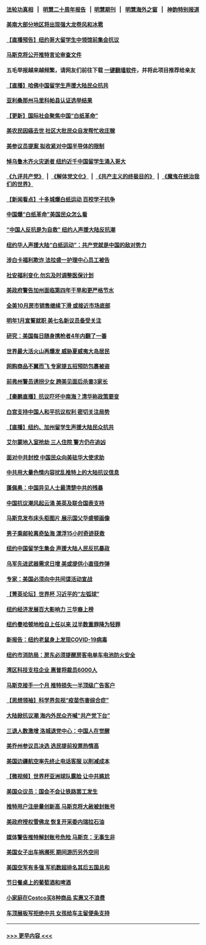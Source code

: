#### [法轮功真相](https://github.com/gfw-breaker/truth/blob/master/README.md?t=0) &nbsp;&nbsp;|&nbsp;&nbsp; [明慧二十周年报告](https://github.com/gfw-breaker/mh-reports/blob/master/README.md?t=0) &nbsp;&nbsp;|&nbsp;&nbsp;[明慧期刊](https://github.com/gfw-breaker/mh-qikan) &nbsp;&nbsp;|&nbsp;&nbsp; [明慧海外之窗](https://github.com/gfw-breaker/mh-news/blob/master/README.md?t=0) &nbsp;&nbsp;|&nbsp;&nbsp; [神韵特别报道](https://github.com/gfw-breaker/mh-news/blob/master/shenyun.md?t=0)
#### [美南大部分地区将出现强大龙卷风和冰雹](../pages/nsc412/n13875599.md?t=11300701) 
#### [【直播预告】纽约哥大留学生中领馆前集会抗议](../pages/nsc412/n13875540.md?t=11300701) 
#### [马斯克将公开推特言论审查文件](../pages/nsc412/n13875527.md?t=11300701) 
#### 五毛举报越来越频繁，请网友们前往下载 [一键翻墙软件](https://github.com/gfw-breaker/ssr-accounts)，并将此项目推荐给亲友
#### [【直播】哈佛中国留学生声援大陆民众抗共](../pages/nsc412/n13875538.md?t=11300701) 
#### [亚利桑那州马里科帕县认证选举结果](../pages/nsc412/n13874971.md?t=11300701) 
#### [【更新】国际社会聚焦中国“白纸革命”](../pages/nsc412/n13875376.md?t=11300701) 
#### [美农民因癌去世 社区大批民众自发帮忙收庄稼](../pages/nsc412/n13875219.md?t=11300701) 
#### [美参议员提案 拟收紧对中国半导体的限制](../pages/nsc412/n13875246.md?t=11300701) 
#### [悼乌鲁木齐火灾逝者 纽约近千中国留学生涌入哥大](../pages/nsc412/n13875228.md?t=11300701) 
#### [《九评共产党》](https://github.com/begood0513/9ping.md/blob/master/README.md) &nbsp;|&nbsp; [《解体党文化》](../../../../jtdwh.md/blob/master/README.md)  &nbsp;|&nbsp; [《共产主义的终极目的》](../../../../gczydzjmd.md/blob/master/README.md) &nbsp;|&nbsp; [《魔鬼在统治我们的世界》](../../../../mgztzwmdsj.md/blob/master/README.md) 
#### [【新闻看点】十多城爆白纸运动 百校学子抗争](../pages/nsc412/n13874828.md?t=11300701) 
#### [中国爆“白纸革命”美国民众怎么看](../pages/nsc412/n13875145.md?t=11300701) 
#### [“中国人反抗是为自救” 纽约人声援大陆反抗潮](../pages/nsc412/n13875210.md?t=11300701) 
#### [纽约华人声援大陆“白纸运动”：共产党就是中国的敌对势力](../pages/nsc412/n13875207.md?t=11300701) 
#### [涉白卡福利欺诈 法拉盛一护理中心员工被告](../pages/nsc412/n13875125.md?t=11300701) 
#### [社安福利变化 勿忘及时调整医保计划](../pages/nsc412/n13875199.md?t=11300701) 
#### [美政府警告加州面临第四年干旱和更严格节水](../pages/nsc412/n13875010.md?t=11300701) 
#### [全美10月房市销售继续下滑 或接近市场底部](../pages/nsc412/n13875069.md?t=11300701) 
#### [明年1月宣誓就职 美七名新议员备受关注](../pages/nsc412/n13874748.md?t=11300701) 
#### [研究：美国每日随身携枪者4年内翻了一番](../pages/nsc412/n13874928.md?t=11300701) 
#### [世界最大活火山再爆发 威胁夏威夷大岛居民](../pages/nsc412/n13874985.md?t=11300701) 
#### [网购商品不翼而飞 专家提五招预防包裹被盗](../pages/nsc412/n13875020.md?t=11300701) 
#### [前弗州警员诱拐少女 跨美见面后杀害3家长](../pages/nsc412/n13875013.md?t=11300701) 
#### [【秦鹏直播】抗议吓坏中南海？清华称政策要变](../pages/nsc412/n13874935.md?t=11300701) 
#### [白宫支持中国人和平抗议权利 密切关注局势](../pages/nsc412/n13874890.md?t=11300701) 
#### [【直播】纽约、加州留学生声援大陆民众抗共](../pages/nsc412/n13874917.md?t=11300701) 
#### [艾尔蒙地入室抢劫 三人住院 警方仍在追凶](../pages/nsc412/n13874839.md?t=11300701) 
#### [面对中共封控 中国民众向美驻华大使求助](../pages/nsc412/n13874891.md?t=11300701) 
#### [中共用大量色情内容扰乱推特上的大陆抗议信息](../pages/nsc412/n13874799.md?t=11300701) 
#### [蓬佩奥：中国异见人士最清楚中共的残暴](../pages/nsc412/n13874873.md?t=11300701) 
#### [中国抗议潮风起云涌 美英及联合国表支持](../pages/nsc412/n13874832.md?t=11300701) 
#### [马斯克发布床头柜图片 展示国父华盛顿画像](../pages/nsc412/n13874239.md?t=11300701) 
#### [男子乘邮轮离奇坠海 漂浮15小时奇迹获救](../pages/nsc412/n13874458.md?t=11300701) 
#### [纽约中国留学生集会 声援大陆人民反抗暴政](../pages/nsc412/n13874420.md?t=11300701) 
#### [乌军先进武器需求日增 美或提供小直径炸弹](../pages/nsc412/n13874651.md?t=11300701) 
#### [专家：美国必须向中共间谍活动宣战](../pages/nsc412/n13874542.md?t=11300701) 
#### [【菁英论坛】世界杯 习近平的“左弧球”](../pages/nsc412/n13873833.md?t=11300701) 
#### [纽约经济发展百大影响力 三华裔上榜](../pages/nsc412/n13874378.md?t=11300701) 
#### [纽约曼哈顿地检自上任以来 过半数重罪降为轻罪](../pages/nsc412/n13874407.md?t=11300701) 
#### [新报告：纽约老鼠身上发现COVID-19病毒](../pages/nsc412/n13874373.md?t=11300701) 
#### [纽约市消防局：房东必须提醒房客电单车电池防火安全](../pages/nsc412/n13874409.md?t=11300701) 
#### [湾区科技支柱企业 惠普将裁员6000人](../pages/nsc412/n13874414.md?t=11300701) 
#### [马斯克接手一个月 推特损失一半顶级广告客户](../pages/nsc412/n13874404.md?t=11300701) 
#### [【思想领袖】科学界忽视“疫苗伤害综合症”](../pages/nsc412/n13873292.md?t=11300701) 
#### [大陆掀抗议潮 海内外民众齐喊“共产党下台”](../pages/nsc412/n13874332.md?t=11300701) 
#### [三退人数激增 洛城退党中心：中国人在觉醒](../pages/nsc412/n13874224.md?t=11300701) 
#### [美乔州参议员决选 选民提前投票热情高](../pages/nsc412/n13874242.md?t=11300701) 
#### [美国边疆航空率先终止电话客服 以削减成本](../pages/nsc412/n13874272.md?t=11300701) 
#### [【微视频】世界杯亚洲球队露脸 让中共尴尬](../pages/nsc412/n13873919.md?t=11300701) 
#### [美国众议员：国会不会让铁路罢工发生](../pages/nsc412/n13874183.md?t=11300701) 
#### [推特用户注册量创新高 马斯克将大赦被封账号](../pages/nsc412/n13874179.md?t=11300701) 
#### [美政府授权雪佛龙 恢复开采委内瑞拉石油](../pages/nsc412/n13874152.md?t=11300701) 
#### [媒体警告推特解封账号危险 马斯克：无事生非](../pages/nsc412/n13873858.md?t=11300701) 
#### [美国女子出车祸濒死 期间游历另外空间](../pages/nsc412/n13873932.md?t=11300701) 
#### [美国空军有多强 军机数超排名其后五国总和](../pages/nsc412/n13870993.md?t=11300701) 
#### [节日餐桌上的葡萄酒和啤酒](../pages/nsc412/n13874004.md?t=11300701) 
#### [小家庭在Costco买8种商品 实惠又不浪费](../pages/nsc412/n13872006.md?t=11300701) 
#### [车顶展板写拒绝中共 女孩给车主留便条支持](../pages/nsc412/n13873849.md?t=11300701) 

----
#### [ >>> 更早内容 <<< ](../indexes/nsc412-earlier.md)
